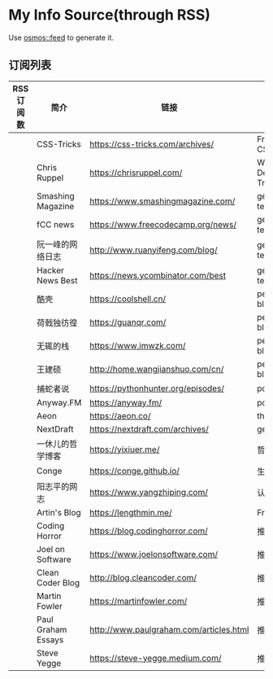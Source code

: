 # My Info Source(through RSS)

Use [osmos::feed](https://github.com/osmoscraft/osmosfeed) to generate it.

## 订阅列表

| RSS 订阅数 | 简介                 | 链接                                      | 标签                      |
| ------- | ------------------ | --------------------------------------- | ----------------------- |
|         | CSS-Tricks         | https://css-tricks.com/archives/        | Front-end; CSS          |
|         | Chris Ruppel       | https://chrisruppel.com/                | Web Developer; Traveler |
|         | Smashing Magazine  | https://www.smashingmagazine.com/       | general technology      |
|         | fCC news           | https://www.freecodecamp.org/news/      | general technology      |
|         | 阮一峰的网络日志           | http://www.ruanyifeng.com/blog/         | general technology      |
|         | Hacker News Best   | https://news.ycombinator.com/best       | general technology      |
|         | 酷壳                 | https://coolshell.cn/                   | personal blog           |
|         | 荷戟独彷徨              | https://guanqr.com/                     | personal blog           |
|         | 无辄的栈               | https://www.imwzk.com/                  | personal blog           |
|         | 王建硕                | http://home.wangjianshuo.com/cn/        | personal blog           |
|         | 捕蛇者说               | https://pythonhunter.org/episodes/      | podcast                 |
|         | Anyway.FM          | https://anyway.fm/                      | podcast                 |
|         | Aeon               | https://aeon.co/                        | thinking                |
|         | NextDraft          | https://nextdraft.com/archives/         | general                 |
|         | 一休儿的哲学博客           | https://yixiuer.me/                     | 哲学; 思想                  |
|         | Conge              | https://conge.github.io/                | 生活                      |
|         | 阳志平的网志             | https://www.yangzhiping.com/            | 认知科学                    |
|         | Artin's Blog       | https://lengthmin.me/                   | Front-end               |
|         | Coding Horror      | https://blog.codinghorror.com/          | 推荐                      |
|         | Joel on Software   | https://www.joelonsoftware.com/         | 推荐                      |
|         | Clean Coder Blog   | http://blog.cleancoder.com/             | 推荐                      |
|         | Martin Fowler      | https://martinfowler.com/               | 推荐                      |
|         | Paul Graham Essays | http://www.paulgraham.com/articles.html | 推荐                      |
|         | Steve Yegge        | https://steve-yegge.medium.com/         | 推荐                      |
